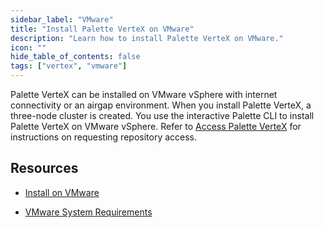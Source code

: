 ```yaml
---
sidebar_label: "VMware"
title: "Install Palette VerteX on VMware"
description: "Learn how to install Palette VerteX on VMware."
icon: ""
hide_table_of_contents: false
tags: ["vertex", "vmware"]
---
```





Palette VerteX can be installed on VMware vSphere with internet connectivity or an airgap environment. When you install Palette VerteX, a three-node cluster is created. You use the interactive Palette CLI to install Palette VerteX on VMware vSphere. Refer to [Access Palette VerteX](../../vertex.md#access-palette-vertex) for instructions on requesting repository access.

## Resources

- [Install on VMware](install.md)


- [VMware System Requirements](vmware-system-requirements.md)
   